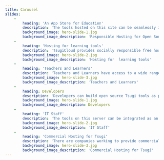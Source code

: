 ```yaml
---
title: Carousel
slides:
    -
        heading: 'An App Store for Education'
        description: 'The tools hosted on this site can be seamlessly integrated into any Learning Management System that supports IMS Learning Tools Interoperability.'
        background_image: hero-slide-1.jpg
        background_image_description: 'Responsible Hosting for Open Source Tsugi tools'
    -
        heading: 'Hosting for learning tools'
        description: 'TsugiCloud provides socially responsible free hosting of open source Tsugi tools that are developed as part of the Tsugi project.'
        background_image: hero-slide-2.jpg
        background_image_description: 'Hosting for  learning tools'
    -
        heading: 'Teachers and Learners'
        description: 'Teachers and Learners have access to a wide range of tools to improve the overall user experience in their courses.'
        background_image: hero-slide-3.jpg
        background_image_description: 'Teachers and Learners'
    -
        heading: Developers
        description: 'Developers can build open source Tsugi tools as part of the Apereo Project and submit them to be hosted on this service.'
        background_image: hero-slide-1.jpg
        background_image_description: Developers
    -
        heading: 'IT Staff'
        description: 'The tools on this server can be integrated as an App Store into an LMS that supports the IMS Content Item Message standard.  Also, Tsugi and the Tsugi Tools project are all 100% open source so a school has the option to host their own independent instance of a Tsugi App Store.'
        background_image: hero-slide-2.jpg
        background_image_description: 'IT Staff'
    -
        heading: 'Commercial Hosting for Tsugi'
        description: 'There are companies working to provide commercial, scalable, and cloud based hosting for Tsugi.  (Coming Soon)'
        background_image: hero-slide-3.jpg
        background_image_description: 'Commercial Hosting for Tsugi'
---
```


